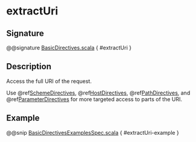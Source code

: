 # extractUri

## Signature

@@signature [BasicDirectives.scala](../../../../../../../../../akka-http/src/main/scala/akka/http/scaladsl/server/directives/BasicDirectives.scala) { #extractUri }

## Description

Access the full URI of the request.

Use @ref[SchemeDirectives](../scheme-directives/index.md), @ref[HostDirectives](../host-directives/index.md), @ref[PathDirectives](../path-directives/index.md),  and @ref[ParameterDirectives](../parameter-directives/index.md) for more
targeted access to parts of the URI.

## Example

@@snip [BasicDirectivesExamplesSpec.scala]($test$/scala/docs/http/scaladsl/server/directives/BasicDirectivesExamplesSpec.scala) { #extractUri-example }